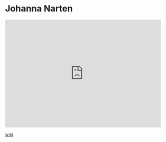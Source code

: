 # Johanna Narten
<iframe width="100%" height="350" frameborder="0" allow="accelerometer; autoplay; clipboard-write; encrypted-media; gyroscope; picture-in-picture" allowfullscreen src="https://en.wikipedia.org/wiki/Johanna-Narten"></iframe>

[wiki](https://en.wikipedia.org/wiki/Johanna-Narten)